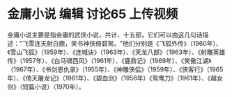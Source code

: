 # 金庸小说 编辑 讨论65 上传视频
金庸小说主要是指金庸的武侠小说，共计，十五部，它们可以由这几句话描述："飞雪连天射白鹿，笑书神侠倚碧鸳。"他们分别是《飞狐外传》（1960年）、《雪山飞狐》（1959年）、《连城诀》（1963年）、《天龙八部》（1963年）、《射雕英雄传》（1957年）、《白马啸西风》（1961年）、《鹿鼎记》（1969年）、《笑傲江湖》（1967年）、《书剑恩仇录》（1955年）、《神雕侠侣》（1959年）、《侠客行》（1965年）、《倚天屠龙记》（1961年）、《碧血剑》（1956年）《鸳鸯刀》（1961年）、《越女剑》（短篇小说）（1970年）。
